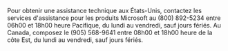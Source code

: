 Pour obtenir une assistance technique aux États-Unis, contactez les services d'assistance pour les produits Microsoft au (800) 892-5234 entre 06h00 et 18h00 heure Pacifique, du lundi au vendredi, sauf jours fériés. Au Canada, composez le (905) 568-9641 entre 08h00 et 18h00 heure de la côte Est, du lundi au vendredi, sauf jours fériés.

<!--HONumber=May16_HO1-->


